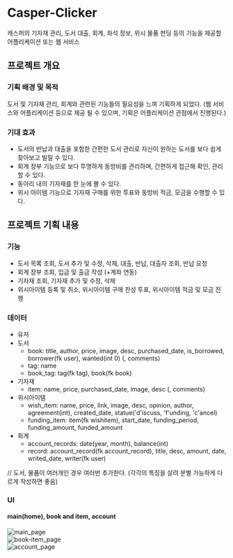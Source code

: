 # Casper-Clicker

캐스퍼의 기자재 관리, 도서 대출, 회계, 좌석 정보, 위시 물품 펀딩 등의 기능을 제공할 어플리케이션 또는 웹 서비스

## 프로젝트 개요

### 기획 배경 및 목적

도서 및 기자재 관리, 회계와 관련된 기능들의 필요성을 느껴 기획하게 되었다. (웹 서비스와 어플리케이션 등으로 제공 될 수 있으며, 기획은 어플리케이션 관점에서 진행된다.)

### 기대 효과

- 도서의 반납과 대출을 포함한 간편한 도서 관리로 자신이 원하는 도서를 보다 쉽게 찾아보고 빌릴 수 있다.
- 회계 장부 기능으로 보다 투명하게 동방비를 관리하며, 간편하게 접근해 확인, 관리할 수 있다.
- 동아리 내의 기자재를 한 눈에 볼 수 있다.
- 위시 아이템 기능으로 기자재 구매를 위한 투표와 동방비 적금, 모금을 수행할 수 있다.

## 프로젝트 기획 내용

### 기능

- 도서 목록 조회, 도서 추가 및 수정, 삭제, 대출, 반납, 대출자 조회, 반납 요청
- 회계 장부 조회, 입금 및 출금 작성 (+계좌 연동)
- 기자재 조회, 기자재 추가 및 수정, 삭제
- 위시아이템 등록 및 취소, 위시아이템 구매 찬성 투표, 위시아이템 적금 및 모금 진행

### 데이터

- 유저
- 도서
  - book: title, author, price, image, desc, purchased_date, is_borrowed, borrower(fk user), wanted(int 0) (, comments)
  - tag: name
  - book_tag: tag(fk tag), book(fk book)
- 기자재
  - item: name, price, purchased_date, image, desc (, comments)
- 위시아이템
  - wish_item: name, price, link, image, desc, opinion, author, agreement(int), created_date, statue('d'iscuss, 'f'unding, 'c'ancel)
  - funding_item: item(fk wishitem), start_date, funding_period, funding_amount, funded_amount
- 회계
  - account_records: date(year, month), balance(int)
  - record: account_record(fk account_record), title, desc, amount, date, writed_date, writer(fk user)

// 도서, 물품이 여러개인 경우 여러번 추가한다. (각각의 특징을 살려 분별 가능하게 다르게 작성하면 좋음)

### UI

#### main(home), book and item, account

![main_page](./casper-clicker_main.png)  
![book-item_page](./casper-clicker_book-item.png)  
![account_page](./casper-clicker_account.png)
